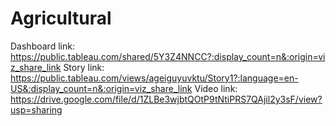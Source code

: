 # Agricultural
Dashboard link: https://public.tableau.com/shared/5Y3Z4NNCC?:display_count=n&:origin=viz_share_link
Story link: https://public.tableau.com/views/ageiguyuvktu/Story1?:language=en-US&:display_count=n&:origin=viz_share_link
Video link: https://drive.google.com/file/d/1ZLBe3wjbtQOtP9tNtiPRS7QAjil2y3sF/view?usp=sharing
